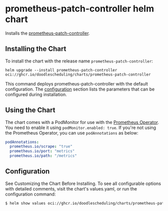 # prometheus-patch-controller helm chart

Installs the [prometheus-patch-controller](https://github.com/DoodleScheduling/prometheus-patch-controller).

## Installing the Chart

To install the chart with the release name `prometheus-patch-controller`:

```console
helm upgrade --install prometheus-patch-controller oci://ghcr.io/doodlescheduling/charts/prometheus-patch-controller
```

This command deploys prometheus-patch-controller with the default configuration. The [configuration](#configuration) section lists the parameters that can be configured during installation.

## Using the Chart

The chart comes with a PodMonitor for use with the [Prometheus Operator](https://github.com/helm/charts/tree/master/stable/prometheus-operator).
You need to enable it using `podMonitor.enabled: true`.
If you're not using the Prometheus Operator, you can use `podAnnotations` as below:

```yaml
podAnnotations:
  prometheus.io/scrape: "true"
  prometheus.io/port: "metrics"
  prometheus.io/path: "/metrics"
```

## Configuration

See Customizing the Chart Before Installing. To see all configurable options with detailed comments, visit the chart's values.yaml, or run the configuration command:

```sh
$ helm show values oci://ghcr.io/doodlescheduling/charts/prometheus-patch-controller
```

